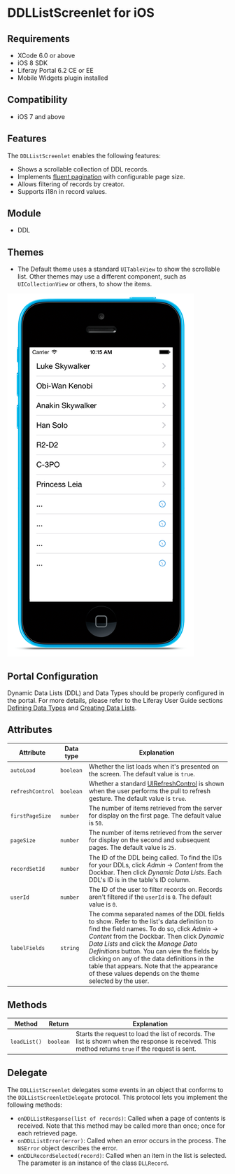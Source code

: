 # DDLListScreenlet for iOS

## Requirements

- XCode 6.0 or above
- iOS 8 SDK
- Liferay Portal 6.2 CE or EE
- Mobile Widgets plugin installed

## Compatibility

- iOS 7 and above

## Features

The `DDLListScreenlet` enables the following features:

- Shows a scrollable collection of DDL records.
- Implements [fluent pagination](http://www.iosnomad.com/blog/2014/4/21/fluent-pagination) 
  with configurable page size.
- Allows filtering of records by creator.
- Supports i18n in record values.

## Module

- DDL

## Themes

- The Default theme uses a standard `UITableView` to show the scrollable list. 
  Other themes may use a different component, such as `UICollectionView` or 
  others, to show the items.

![The DDLList screenlet using the Default theme.](../../images/screens-ios-ddllist.png)

## Portal Configuration

Dynamic Data Lists (DDL) and Data Types should be properly configured in the 
portal. For more details, please refer to the Liferay User Guide sections 
[Defining Data Types](/portal/-/knowledge_base/6-2/building-a-list-platform-in-liferay-and-defining-data-) 
and [Creating Data Lists](/portal/-/knowledge_base/6-2/creating-data-lists).

## Attributes

| Attribute | Data type | Explanation |
|-----------|-----------|-------------| 
| `autoLoad` | `boolean` | Whether the list loads when it's presented on the screen. The default value is `true`. |
| `refreshControl` | `boolean` | Whether a standard [UIRefreshControl](https://developer.apple.com/library/ios/documentation/UIKit/Reference/UIRefreshControl_class/) is shown when the user performs the pull to refresh gesture. The default value is `true`. |
| `firstPageSize` | `number` | The number of items retrieved from the server for display on the first page. The default value is `50`. |
| `pageSize` | `number` | The number of items retrieved from the server for display on the second and subsequent pages. The default value is `25`. |
| `recordSetId` | `number` | The ID of the DDL being called. To find the IDs for your DDLs, click *Admin* &rarr; *Content* from the Dockbar. Then click *Dynamic Data Lists*. Each DDL's ID is in the table's ID column. |
| `userId` | `number` | The ID of the user to filter records on. Records aren't filtered if the `userId` is `0`. The default value is `0`. |
| `labelFields` | `string` | The comma separated names of the DDL fields to show. Refer to the list's data definition to find the field names. To do so, click *Admin* &rarr; *Content* from the Dockbar. Then click *Dynamic Data Lists* and click the *Manage Data Definitions* button. You can view the fields by clicking on any of the data definitions in the table that appears. Note that the appearance of these values depends on the theme selected by the user. |

## Methods

| Method | Return | Explanation |
|-----------|-----------|-------------| 
|  `loadList()` | `boolean` | Starts the request to load the list of records. The list is shown when the response is received. This method returns `true` if the request is sent. |

## Delegate

The `DDLListScreenlet` delegates some events in an object that conforms to the 
`DDLListScreenletDelegate` protocol. This protocol lets you implement the 
following methods:

- `onDDLListResponse(list of records)`: Called when a page of contents is 
  received. Note that this method may be called more than once; once for each 
  retrieved page.
- `onDDLListError(error)`: Called when an error occurs in the process. The 
  `NSError` object describes the error.
- `onDDLRecordSelected(record)`: Called when an item in the list is selected. 
  The parameter is an instance of the class `DLLRecord`.

